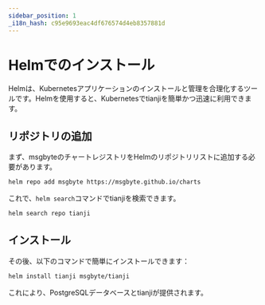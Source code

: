 ```yaml
---
sidebar_position: 1
_i18n_hash: c95e9693eac4df676574d4eb8357881d
---
```

# Helmでのインストール

Helmは、Kubernetesアプリケーションのインストールと管理を合理化するツールです。Helmを使用すると、Kubernetesでtianjiを簡単かつ迅速に利用できます。

## リポジトリの追加

まず、msgbyteのチャートレジストリをHelmのリポジトリリストに追加する必要があります。

```bash
helm repo add msgbyte https://msgbyte.github.io/charts
```

これで、`helm search`コマンドでtianjiを検索できます。

```bash
helm search repo tianji
```

## インストール

その後、以下のコマンドで簡単にインストールできます：

```bash
helm install tianji msgbyte/tianji
```

これにより、PostgreSQLデータベースとtianjiが提供されます。
